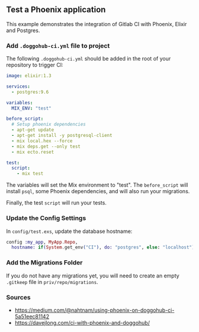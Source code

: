 ## Test a Phoenix application

This example demonstrates the integration of Gitlab CI with Phoenix, Elixir and
Postgres.

### Add `.doggohub-ci.yml` file to project

The following `.doggohub-ci.yml` should be added in the root of your
repository to trigger CI:

```yaml
image: elixir:1.3

services:
  - postgres:9.6

variables:
  MIX_ENV: "test"

before_script:
  # Setup phoenix dependencies
  - apt-get update
  - apt-get install -y postgresql-client
  - mix local.hex --force
  - mix deps.get --only test
  - mix ecto.reset

test:
  script:
    - mix test
```

The variables will set the Mix environment to "test". The
`before_script` will install `psql`, some Phoenix dependencies, and will also
run your migrations.

Finally, the test `script` will run your tests.

### Update the Config Settings

In `config/test.exs`, update the database hostname:

```elixir
config :my_app, MyApp.Repo,
  hostname: if(System.get_env("CI"), do: "postgres", else: "localhost"),
```

### Add the Migrations Folder

If you do not have any migrations yet, you will need to create an empty
`.gitkeep` file in `priv/repo/migrations`.

### Sources

- https://medium.com/@nahtnam/using-phoenix-on-doggohub-ci-5a51eec81142
- https://davejlong.com/ci-with-phoenix-and-doggohub/
